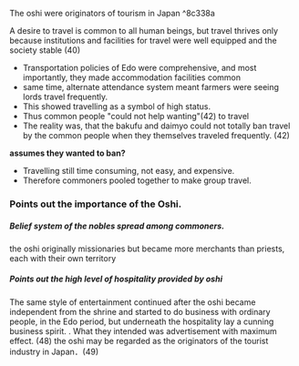 The oshi were originators of tourism in Japan ^8c338a

A desire to travel is common to all human beings, but travel thrives only because institutions and facilities for travel were well equipped and the society stable (40)

- Transportation policies of Edo were comprehensive, and most importantly, they made accommodation facilities common
- same time, alternate attendance system meant farmers were seeing lords travel frequently.
- This showed travelling as a symbol of high status. 
- Thus common people "could not help wanting"(42) to travel
- The reality was, that the bakufu and daimyo could not totally ban travel by the common people when they themselves traveled frequently. (42) 

**assumes they wanted to ban?**
- Travelling still time consuming, not easy, and expensive.
- Therefore commoners pooled together to make group travel.

### Points out the importance of the Oshi.
##### Belief system of the nobles spread among commoners.
the oshi originally missionaries but became more merchants than priests, each with their own territory

##### Points out the high level of hospitality provided by oshi 
The same style of entertainment continued after the oshi became independent from the shrine and started to do business with ordinary people, in the Edo period, but underneath the hospitality lay a cunning business spirit. . What they intended was advertisement with maximum effect. (48)
the oshi may be regarded as the originators of the tourist industry in Japan．(49)

